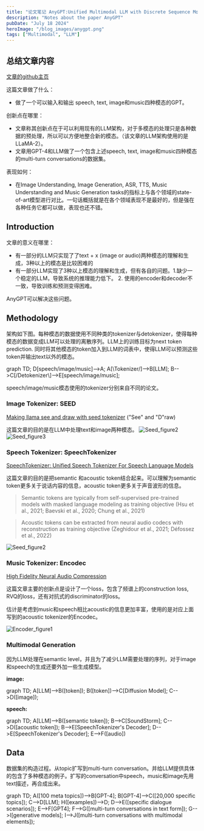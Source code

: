 ```yaml
---
title: "论文笔记 AnyGPT:Unified Multimodal LLM with Discrete Sequence Modeling"
description: "Notes about the paper AnyGPT"
pubDate: "July 18 2024"
heroImage: "/blog_images/anygpt.png"
tags: ["Multimodal", "LLM"]
---
```


## 总结文章内容
[文章的github主页](https://junzhan2000.github.io/AnyGPT.github.io/)

这篇文章做了什么：
* 做了一个可以输入和输出 speech, text, image和music四种模态的GPT。

创新点在哪里：
* 文章称其创新点在于可以利用现有的LLM架构，对于多模态的处理只是各种数据的预处理，所以可以方便地整合新的模态。（该文章的LLM架构使用的是LLaMA-2）。
* 文章用GPT-4和LLM做了一个包含上述speech, text, image和music四种模态的multi-turn conversations的数据集。

表现如何：
* 在Image Understanding, Image Generation, ASR, TTS, Music Understanding and Music Generation tasks的指标上与各个领域的state-of-art模型进行对比。一句话概括就是在各个领域表现不是最好的，但是强在各种任务它都可以做，表现也还不错。


## Introduction
文章的意义在哪里：

* 有一部分的LLM只实现了了text + x (image or audio)两种模态的理解和生成，3种以上的模态是比较困难的
* 有一部分LLM实现了3种以上模态的理解和生成，但有各自的问题。1.缺少一个稳定的LLM，导致系统的推理能力低下。 2. 使用的encoder和decoder不一致，导致训练和预测变得困难。

AnyGPT可以解决这些问题。

## Methodology
架构如下图。每种模态的数据使用不同种类的tokenizer与detokenizer，使得每种模态的数据变成LLM可以处理的离散序列。LLM上的训练目标为next token prediction. 同时将其他模态的token加入到LLM的词表中，使得LLM可以预测这些token并输出text以外的模态。
<div class="mermaid">
graph TD;
    D[speech/image/music]-->A;
    A[\Tokenizer/]-->B[LLM];
    B-->C[/Detokenizer\]-->E[speech/image/music];
</div>

speech/image/music模态使用的tokenizer分别来自不同的论文。

### Image Tokenizer: SEED
[Making llama see and draw with seed tokenizer]("https://arxiv.org/pdf/2310.01218") ("See" and "D"raw)

这篇文章的目的是在LLM中处理text和image两种模态。
![Seed_figure2](/post1/SEED-Figure2.png "Figure 2")
![Seed_figure3](/post1/SEED-Figure3.png "Figure 3")

### Speech Tokenizer: SpeechTokenizer
[SpeechTokenizer: Unified Speech Tokenizer For
Speech Language Models]("https://arxiv.org/pdf/2308.16692")

这篇文章的目的是把semantic 和acoustic token结合起来。可以理解为semantic token更多关于说话内容的信息，acoustic token更多关于声音波形的信息。

> Semantic tokens are typically from self-supervised
pre-trained models with masked language modeling as training objective (Hsu et al., 2021; Baevski et al., 2020; Chung et al., 2021)

> Acoustic tokens can be extracted from neural audio codecs with reconstruction as training objective (Zeghidour et al., 2021; Défossez et al., 2022)

![Seed_figure2](/post1/speech-figure2.png "Figure 2")

### Music Tokenizer: Encodec

[High Fidelity Neural Audio Compression]("https://arxiv.org/abs/2210.13438")

这篇文章主要的创新点是设计了一个loss，包含了频谱上的construction loss, RVQ的loss，还有对抗式的discriminator的loss。

估计是考虑到music和speech相比acoustic的信息更加丰富，使用的是对应上面写到的acoustic tokenizer的Encodec。

![Encoder_figure1](/post1/encodec.png "Figure 1")

### Multimodal Generation

因为LLM处理在semantic level，并且为了减少LLM需要处理的序列，对于image和speech的生成还要外加一些生成模型。

**image:**
<div class="mermaid">
graph TD;
 A[LLM]-->B([token]);
 B([token])-->C[Diffusion Model];
 C-->D([image]);
</div>

**speech:**
<div class="mermaid">
graph TD;
 A[LLM]-->B([semantic token]);
 B-->C[SoundStorm];
 C-->D([acoustic token]);
 B-->E[SpeechTokenizer's Decoder];
 D-->E[SpeechTokenizer's Decoder];
 E-->F([audio])
</div>

## Data
数据集的构造过程。从topic扩写到multi-turn conversation。并给LLM提供具体的包含了多种模态的例子。扩写的conversation中speech，music和image先用text描述，再合成出来。

<div class="mermaid">
graph TD;
    A([100 meta topics])-->B[GPT-4];
    B[GPT-4]-->C([20,000 specific topics]);
    C-->D[LLM];
    H([examples])-->D;
    D-->E([specific dialogue scenarios]);
    E-->F[GPT4];
    F-->G([multi-turn conversations in text form]);
    G-->I[generative models];
    I-->J([multi-turn conversations with multimodal elements]);

</div>



<script type="module">
  import mermaid from 'https://cdn.jsdelivr.net/npm/mermaid@10/dist/mermaid.esm.min.mjs';
  mermaid.initialize({ startOnLoad: true });
</script>

